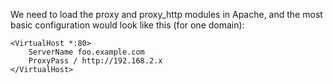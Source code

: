
We need to load the proxy and proxy_http modules in Apache, and the most basic configuration would look like this (for one domain):

```
<VirtualHost *:80>
    ServerName foo.example.com
    ProxyPass / http://192.168.2.x
</VirtualHost>
```